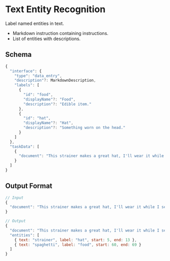 # Text Entity Recognition

Label named entities in text.

* Markdown instruction containing instructions.
* List of entities with descriptions.

## Schema

```javascript
{
  "interface": {
    "type": "data_entry",
    "description"?: MarkdownDescription,
    "labels": [
      {
        "id": "food",
        "displayName"?: "Food",
        "description"?: "Edible item."
      },
      {
        "id": "hat",
        "displayName"?: "Hat",
        "description"?: "Something worn on the head."
      }
    ]
  },
  "taskData": [
    {
      "document": "This strainer makes a great hat, I'll wear it while I serve spaghetti!"
    }
  ]
}
```

## Output Format

```javascript
// Input
{
  "document": "This strainer makes a great hat, I'll wear it while I serve spaghetti!"
}

// Output
{
  "document": "This strainer makes a great hat, I'll wear it while I serve spaghetti!",
  "entities": [
    { text: "strainer", label: "hat", start: 5, end: 13 },
    { text: "spaghetti", label: "food", start: 60, end: 69 }
  ]
}
```
